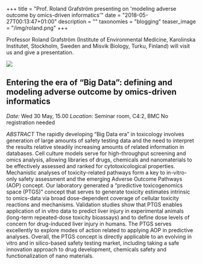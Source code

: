 +++
title = "Prof. Roland Grafström presenting on 'modeling adverse outcome by omics-driven informatics'"
date = "2018-05-27T00:13:47+01:00"
description = ""
taxonomies = "blogging"
teaser_image = "/img/roland.png"
+++

Professor Roland Grafström (Institute of Environmental Medicine, Karolinska Institutet, Stockholm, Sweden and Misvik Biology, Turku, Finland) will visit us and give a presentation.

![](/img/roland.png)


## Entering the era of “Big Data”: defining and modeling adverse outcome by omics-driven informatics

*Date:* Wed 30 May, 15.00
*Location:* Seminar room, C4:2, BMC
No registration needed

*ABSTRACT*
The rapidly developing “Big Data era” in toxicology involves generation of large amounts of safety testing data and the need to interpret the results relative steadily increasing amounts of related information in databases. Cell culture models serve for high-throughput screening and omics analysis, allowing libraries of drugs, chemicals and nanomaterials to be effectively assessed and ranked for cytotoxicological properties. Mechanistic analyses of toxicity-related pathways form a key to in-vitro-only safety assessment and the emerging Adverse Outcome Pathways (AOP) concept. Our laboratory generated a “predictive toxicogenomics space (PTGS)” concept that serves to generate toxicity estimates intrinsic to omics-data via broad dose-dependent coverage of cellular toxicity reactions and mechanisms. Validation studies show that PTGS enables application of in vitro data to predict liver injury in experimental animals (long-term repeated-dose toxicity bioassays) and to define dose levels of concern for drug-induced liver injury in humans. The PTGS serves excellently to explore modes of action related to applying AOP in predictive analyses. Overall, the PTGS concept is directly applicable to an evolving in vitro and in silico-based safety testing market, including taking a safe innovation approach to drug development, chemicals safety and functionalization of nano materials.



